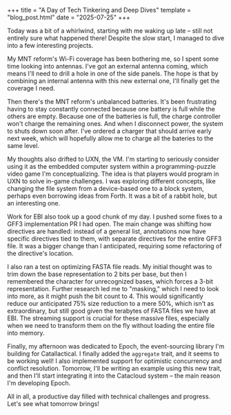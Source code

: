 +++
title = "A Day of Tech Tinkering and Deep Dives"
template = "blog_post.html"
date = "2025-07-25"
+++

Today was a bit of a whirlwind, starting with me waking up late – still not entirely sure what happened there! Despite the slow start, I managed to dive into a few interesting projects.

My MNT reform's Wi-Fi coverage has been bothering me, so I spent some time looking into antennas. I've got an external antenna coming, which means I'll need to drill a hole in one of the side panels. The hope is that by combining an internal antenna with this new external one, I'll finally get the coverage I need.

Then there's the MNT reform's unbalanced batteries. It's been frustrating having to stay constantly connected because one battery is full while the others are empty. Because one of the batteries is full, the charge controller won't charge the remaining ones. And when I disconnect power, the system to shuts down soon after. I've ordered a charger that should arrive early next week, which will hopefully allow me to charge all the bateries to the same level. 

My thoughts also drifted to UXN, the VM. I'm starting to seriously consider using it as the embedded computer system within a programming-puzzle video game I'm conceptualizing. The idea is that players would program in UXN to solve in-game challenges. I was exploring different concepts, like changing the file system from a device-based one to a block system, perhaps even borrowing ideas from Forth. It was a bit of a rabbit hole, but an interesting one.

Work for EBI also took up a good chunk of my day. I pushed some fixes to a GFF3 implementation PR I had open. The main change was shifting how directives are handled: instead of a general list, annotations now have specific directives tied to them, with separate directives for the entire GFF3 file. It was a bigger change than I anticipated, requiring some refactoring of the directive's location.

I also ran a test on optimizing FASTA file reads. My initial thought was to trim down the base representation to 2 bits per base, but then I remembered the character for unrecognized bases, which forces a 3-bit representation. Further research led me to "masking," which I need to look into more, as it might push the bit count to 4. This would significantly reduce our anticipated 75% size reduction to a mere 50%, which isn't as extraordinary, but still good given the terabytes of FASTA files we have at EBI. The streaming support is crucial for these massive files, especially when we need to transform them on the fly without loading the entire file into memory.

Finally, my afternoon was dedicated to Epoch, the event-sourcing library I'm building for Catallactical. I finally added the `aggregate` trait, and it seems to be working well! I also implemented support for optimistic concurrency and conflict resolution. Tomorrow, I'll be writing an example using this new trait, and then I'll start integrating it into the Catacloud system – the main reason I'm developing Epoch.

All in all, a productive day filled with technical challenges and progress. Let's see what tomorrow brings!

